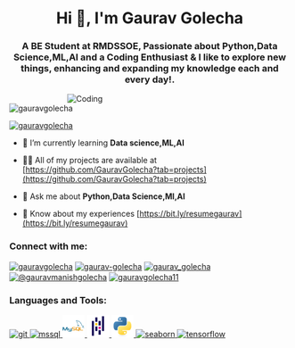 <h1 align="center">Hi 👋, I'm Gaurav Golecha</h1>
<h3 align="center">A BE Student at RMDSSOE, Passionate about Python,Data Science,ML,AI and a Coding Enthusiast & I like to explore new things, enhancing and expanding my knowledge each and every day!.</h3>
<img align="right" alt="Coding" width="400" src="https://analyticsindiamag.com/wp-content/uploads/2018/12/developer-dribbble.gif">

<p align="left"> <img src="https://komarev.com/ghpvc/?username=gauravgolecha&label=Profile%20views&color=0e75b6&style=flat" alt="gauravgolecha" /> </p>

<p align="left"> <a href="https://twitter.com/gauravgolecha" target="blank"><img src="https://img.shields.io/twitter/follow/gauravgolecha?logo=twitter&style=for-the-badge" alt="gauravgolecha" /></a> </p>

- 🌱 I’m currently learning **Data science,ML,AI**

- 👨‍💻 All of my projects are available at [https://github.com/GauravGolecha?tab=projects](https://github.com/GauravGolecha?tab=projects)

- 💬 Ask me about **Python,Data Science,Ml,AI**

- 📄 Know about my experiences [https://bit.ly/resumegaurav](https://bit.ly/resumegaurav)

<h3 align="left">Connect with me:</h3>
<p align="left">
<a href="https://twitter.com/gauravgolecha" target="blank"><img align="center" src="https://raw.githubusercontent.com/rahuldkjain/github-profile-readme-generator/master/src/images/icons/Social/twitter.svg" alt="gauravgolecha" height="30" width="40" /></a>
<a href="https://linkedin.com/in/gaurav-golecha" target="blank"><img align="center" src="https://raw.githubusercontent.com/rahuldkjain/github-profile-readme-generator/master/src/images/icons/Social/linked-in-alt.svg" alt="gaurav-golecha" height="30" width="40" /></a>
<a href="https://instagram.com/gaurav_golecha" target="blank"><img align="center" src="https://raw.githubusercontent.com/rahuldkjain/github-profile-readme-generator/master/src/images/icons/Social/instagram.svg" alt="gaurav_golecha" height="30" width="40" /></a>
<a href="https://medium.com/@gauravmanishgolecha" target="blank"><img align="center" src="https://raw.githubusercontent.com/rahuldkjain/github-profile-readme-generator/master/src/images/icons/Social/medium.svg" alt="@gauravmanishgolecha" height="30" width="40" /></a>
<a href="https://www.hackerrank.com/gauravgolecha11" target="blank"><img align="center" src="https://raw.githubusercontent.com/rahuldkjain/github-profile-readme-generator/master/src/images/icons/Social/hackerrank.svg" alt="gauravgolecha11" height="30" width="40" /></a>
</p>

<h3 align="left">Languages and Tools:</h3>
<p align="left"> <a href="https://git-scm.com/" target="_blank" rel="noreferrer"> <img src="https://www.vectorlogo.zone/logos/git-scm/git-scm-icon.svg" alt="git" width="40" height="40"/> </a> <a href="https://www.microsoft.com/en-us/sql-server" target="_blank" rel="noreferrer"> <img src="https://www.svgrepo.com/show/303229/microsoft-sql-server-logo.svg" alt="mssql" width="40" height="40"/> </a> <a href="https://www.mysql.com/" target="_blank" rel="noreferrer"> <img src="https://raw.githubusercontent.com/devicons/devicon/master/icons/mysql/mysql-original-wordmark.svg" alt="mysql" width="40" height="40"/> </a> <a href="https://pandas.pydata.org/" target="_blank" rel="noreferrer"> <img src="https://raw.githubusercontent.com/devicons/devicon/2ae2a900d2f041da66e950e4d48052658d850630/icons/pandas/pandas-original.svg" alt="pandas" width="40" height="40"/> </a> <a href="https://www.python.org" target="_blank" rel="noreferrer"> <img src="https://raw.githubusercontent.com/devicons/devicon/master/icons/python/python-original.svg" alt="python" width="40" height="40"/> </a> <a href="https://seaborn.pydata.org/" target="_blank" rel="noreferrer"> <img src="https://seaborn.pydata.org/_images/logo-mark-lightbg.svg" alt="seaborn" width="40" height="40"/> </a> <a href="https://www.tensorflow.org" target="_blank" rel="noreferrer"> <img src="https://www.vectorlogo.zone/logos/tensorflow/tensorflow-icon.svg" alt="tensorflow" width="40" height="40"/> </a> </p>
